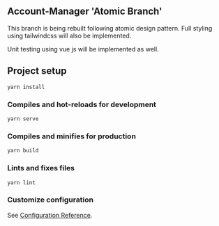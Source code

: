## Account-Manager 'Atomic Branch'

This branch is being rebuilt following atomic design pattern. Full styling using tailwindcss will also be implemented.

Unit testing using vue js will be implemented as well.

## Project setup
```
yarn install
```

### Compiles and hot-reloads for development
```
yarn serve
```

### Compiles and minifies for production
```
yarn build
```

### Lints and fixes files
```
yarn lint
```

### Customize configuration
See [Configuration Reference](https://cli.vuejs.org/config/).
